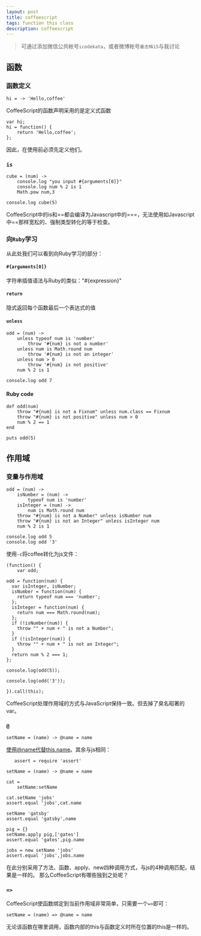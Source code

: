 ```yaml
---
layout: post
title: coffeescript
tags: function this class
description: coffeescript
---
```




> 可通过添加微信公共帐号`icodekata`，或者微博帐号`姜志辉iS`与我讨论

## 函数

### 函数定义

	hi = -> 'Hello,coffee'
	
CoffeeScript的函数声明采用的是定义式函数

	var hi;
	hi = function() {
    	return 'Hello,coffee';
    };
  	
因此，在使用前必须先定义他们。

### `is`

	cube = (num) ->
		console.log "you input #{arguments[0]}"
		console.log num % 2 is 1
		Math.pow num,3

	console.log cube(5)
	
CoffeeScript中的is和==都会编译为Javascript中的===，无法使用如Javascript中==那样宽松的、强制类型转化的等于检查。

### 向`Ruby`学习

从此处我们可以看到向Ruby学习的部分：

#### `#{arguments[0]}`

字符串插值语法与Ruby的类似："#{expression}"

#### `return`

隐式返回每个函数最后一个表达式的值

#### `unless`

	odd = (num) ->
		unless typeof num is 'number'
			throw '#{num} is not a number'
		unless num is Math.round num
			throw '#{num} is not an integer'
		unless num > 0
			throw '#{num} is not positive'
		num % 2 is 1

	console.log odd 7
	
#### Ruby code

	def odd(num)
		throw "#{num} is not a Fixnum" unless num.class == Fixnum
		throw "#{num} is not positive" unless num > 0
		num % 2 == 1
	end

	puts odd(5)
	
## 作用域

### 变量与作用域

	odd = (num) ->
		isNumber = (num) ->
			typeof num is 'number'
		isInteger = (num) ->
			num is Math.round num
		throw "#{num} is not a Number" unless isNumber num
		throw "#{num} is not an Integer" unless isInteger num
		num % 2 is 1

	console.log odd 5
	console.log odd '3'
	
使用`-c`将coffee转化为js文件：

  	(function() {
    	var odd;

    odd = function(num) {
      var isInteger, isNumber;
      isNumber = function(num) {
        return typeof num === 'number';
      };
      isInteger = function(num) {
        return num === Math.round(num);
      };
      if (!isNumber(num)) {
        throw "" + num + " is not a Number";
      }
      if (!isInteger(num)) {
        throw "" + num + " is not an Integer";
      }
      return num % 2 === 1;
    };

    console.log(odd(5));

    console.log(odd('3'));

  	}).call(this);
  	
CoffeeScript处理作用域的方式与JavaScript保持一致。但去掉了臭名昭著的var。

### `@`

	setName = (name) -> @name = name
	
使用@name代替this.name。其余与js相同：

       assert = require 'assert'

	setName = (name) -> @name = name

	cat = 
		setName:setName

	cat.setName 'jobs'
	assert.equal 'jobs',cat.name

	setName 'gatsby'
	assert.equal 'gatsby',name

	pig = {}
	setName.apply pig,['gates']
	assert.equal 'gates',pig.name

	jobs = new setName 'jobs'
	assert.equal 'jobs',jobs.name
	
在此分别采用了方法、函数、apply、new四种调用方式，与js的4种调用匹配，结果是一样的。
那么CoffeeScript有哪些独到之处呢？

### `=>`

CoffeeScript使函数绑定到当前作用域非常简单，只需要一个`=>`即可：

	setName = (name) => @name = name

无论该函数在哪里调用，函数内部的this与函数定义时所在位置的this是一样的。
